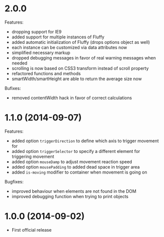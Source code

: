 # 2.0.0

Features:

- dropping support for IE9
- added support for multiple instances of Fluffy
- added automatic initialization of Fluffy (drops options object as well)
- each instance can be customized via data attributes now
- simplified necessary markup
- dropped debugging messages in favor of real warning messages when needed
- scrolling is now based on CSS3 transform instead of scroll property
- refactored functions and methods
- smartWidth/smartHeight are able to return the average size now

Bufixes:

- removed contentWidth hack in favor of correct calculations

# 1.1.0 (2014-09-07)

Features:

- added option `triggerDirection` to define which axis to trigger movement for
- added option `triggerSelector` to specify a different element for triggering movement
- added option `mouseDamp` to adjust movement reaction speed
- added option `mousePadding` to added dead space in trigger area
- added `is-moving` modifier to container when movement is going on

Bugfixes:

- improved behaviour when elements are not found in the DOM
- improved debugging function when trying to print objects

# 1.0.0 (2014-09-02)

- First official release
